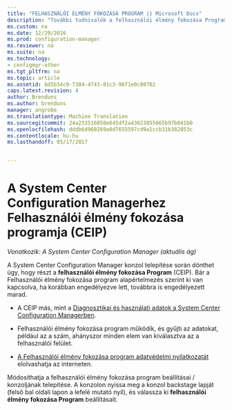 ```yaml
---
title: "FELHASZNÁLÓI ÉLMÉNY FOKOZÁSA PROGRAM |} Microsoft Docs"
description: "További tudnivalók a felhasználói élmény fokozása Program beállításait a System Center Configuration Manager."
ms.custom: na
ms.date: 12/29/2016
ms.prod: configuration-manager
ms.reviewer: na
ms.suite: na
ms.technology:
- configmgr-other
ms.tgt_pltfrm: na
ms.topic: article
ms.assetid: bd5b34c9-7304-4743-81c3-96f1e0c80702
caps.latest.revision: 4
author: Brenduns
ms.author: brenduns
manager: angrobe
ms.translationtype: Machine Translation
ms.sourcegitcommit: 24a233516058e645df2a43623855665b97b041b0
ms.openlocfilehash: dddb6d960269a0d7655597cd9a1ccb31b382853c
ms.contentlocale: hu-hu
ms.lasthandoff: 05/17/2017


---
```

# <a name="customer-experience-improvement-program-ceip-for-system-center-configuration-manager"></a>A System Center Configuration Managerhez Felhasználói élmény fokozása programja (CEIP)

*Vonatkozik: A System Center Configuration Manager (aktuális ág)*

A System Center Configuration Manager konzol telepítése során dönthet úgy, hogy részt a **felhasználói élmény fokozása Program** (CEIP). Bár a Felhasználói élmény fokozása program alapértelmezés szerint ki van kapcsolva, ha korábban engedélyezve lett, továbbra is engedélyezett marad.  

-   A CEIP más, mint a [Diagnosztikai és használati adatok a System Center Configuration Managerben](../../../core/plan-design/diagnostics/diagnostics-and-usage-data.md).  

-   Felhasználói élmény fokozása program működik, és gyűjti az adatokat, például az a szám, ahányszor minden elem van kiválasztva az a felhasználói felület.  

-   [A Felhasználói élmény fokozása program adatvédelmi nyilatkozatát](https://www.microsoft.com/products/ceip/en-us/privacypolicy.mspx) elolvashatja az interneten.  

Módosíthatja a felhasználói élmény fokozása program beállításai / konzoljának telepítése. A konzolon nyissa meg a konzol backstage lapját (felső bal oldali lapon a lefelé mutató nyíl), és válassza ki **felhasználói élmény fokozása Program** beállításait.  

